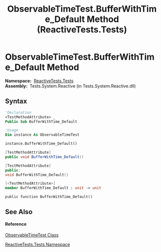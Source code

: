 ﻿---
title: ObservableTimeTest.BufferWithTime_Default Method  (ReactiveTests.Tests)
TOCTitle: BufferWithTime_Default Method
ms:assetid: M:ReactiveTests.Tests.ObservableTimeTest.BufferWithTime_Default
ms:mtpsurl: https://msdn.microsoft.com/en-us/library/reactivetests.tests.observabletimetest.bufferwithtime_default(v=VS.103)
ms:contentKeyID: 36619151
ms.date: 06/28/2011
mtps_version: v=VS.103
f1_keywords:
- ReactiveTests.Tests.ObservableTimeTest.BufferWithTime_Default
dev_langs:
- CSharp
- JScript
- VB
- FSharp
- c++
---

# ObservableTimeTest.BufferWithTime\_Default Method

**Namespace:**  [ReactiveTests.Tests](hh289046\(v=vs.103\).md)  
**Assembly:**  Tests.System.Reactive (in Tests.System.Reactive.dll)

## Syntax

``` vb
'Declaration
<TestMethodAttribute> _
Public Sub BufferWithTime_Default
```

``` vb
'Usage
Dim instance As ObservableTimeTest

instance.BufferWithTime_Default()
```

``` csharp
[TestMethodAttribute]
public void BufferWithTime_Default()
```

``` c++
[TestMethodAttribute]
public:
void BufferWithTime_Default()
```

``` fsharp
[<TestMethodAttribute>]
member BufferWithTime_Default : unit -> unit 
```

``` jscript
public function BufferWithTime_Default()
```

## See Also

#### Reference

[ObservableTimeTest Class](hh315045\(v=vs.103\).md)

[ReactiveTests.Tests Namespace](hh289046\(v=vs.103\).md)

